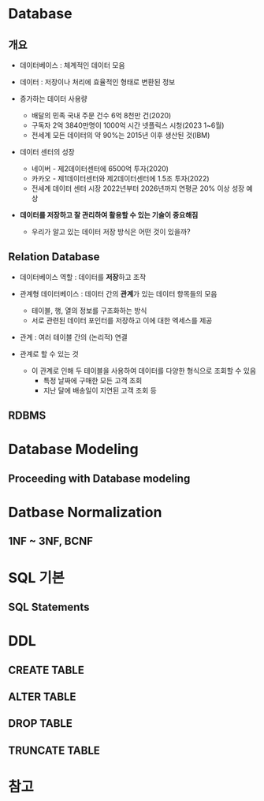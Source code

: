 # Database
## 개요
- 데이터베이스 : 체계적인 데이터 모음

- 데이터 : 저장이나 처리에 효율적인 형태로 변환된 정보

- 증가하는 데이터 사용량
    - 배달의 민족 국내 주문 건수 6억 8천만 건(2020)
    - 구독자 2억 3840만명이 1000억 시간 넷플릭스 시청(2023 1~6월)
    - 전세계 모든 데이터의 약 90%는 2015년 이후 생산된 것(IBM)

- 데이터 센터의 성장
    - 네이버 - 제2데이터센터에 6500억 투자(2020)
    - 카카오 - 제1데이터센터와 제2데이터센터에 1.5조 투자(2022)
    - 전세계 데이터 센터 시장 2022년부터 2026년까지 연평균 20% 이상 성장 예상

- **데이터를 저장하고 잘 관리하여 활용할 수 있는 기술이 중요해짐**
    - 우리가 알고 있는 데이터 저장 방식은 어떤 것이 있을까?

## Relation Database
- 데이터베이스 역할 : 데이터를 **저장**하고 조작

- 관계형 데이터베이스 : 데이터 간의 **관계**가 있는 데이터 항목들의 모음
    - 테이블, 행, 열의 정보를 구조화하는 방식
    - 서로 관련된 데이터 포인터를 저장하고 이에 대한 엑세스를 제공

- 관계 : 여러 테이블 간의 (논리적) 연결

- 관계로 할 수 있는 것
    - 이 관계로 인해 두 테이블을 사용하여 데이터를 다양한 형식으로 조회할 수 있음
        - 특정 날짜에 구매한 모든 고객 조회
        - 지난 달에 배송일이 지연된 고객 조회 등


## RDBMS


# Database Modeling
## Proceeding with Database modeling


# Datbase Normalization
## 1NF ~ 3NF, BCNF


# SQL 기본
## SQL Statements


# DDL
## CREATE TABLE


## ALTER TABLE


## DROP TABLE


## TRUNCATE TABLE

# 참고